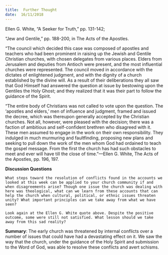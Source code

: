 ```yaml
---
title:  Further Thought
date:  16/11/2018
---
```


Ellen G. White, “A Seeker for Truth,” pp. 131-142;

“Jew and Gentile,” pp. 188-200, in The Acts of the Apostles.

“The council which decided this case was composed of apostles and teachers who had been prominent in raising up the Jewish and Gentile Christian churches, with chosen delegates from various places. Elders from Jerusalem and deputies from Antioch were present, and the most influential churches were represented. The council moved in accordance with the dictates of enlightened judgment, and with the dignity of a church established by the divine will. As a result of their deliberations they all saw that God Himself had answered the question at issue by bestowing upon the Gentiles the Holy Ghost; and they realized that it was their part to follow the guidance of the Spirit.

“The entire body of Christians was not called to vote upon the question. The ‘apostles and elders,’ men of influence and judgment, framed and issued the decree, which was thereupon generally accepted by the Christian churches. Not all, however, were pleased with the decision; there was a faction of ambitious and self-confident brethren who disagreed with it. These men assumed to engage in the work on their own responsibility. They indulged in much murmuring and faultfinding, proposing new plans and seeking to pull down the work of the men whom God had ordained to teach the gospel message. From the first the church has had such obstacles to meet and ever will have till the close of time.”—Ellen G. White, The Acts of the Apostles, pp. 196, 197.

**Discussion Questions**

`What steps toward the resolution of conflicts found in the accounts we looked at this week can be applied to your church community if and when disagreements arise? Though one issue the church was dealing with here was theological, what can we learn from these accounts that can help the church when cultural, political, or ethnic issues threaten unity? What important principles can we take away from what we have seen?`

`Look again at the Ellen G. White quote above. Despite the positive outcome, some were still not satisfied. What lesson should we take away from this sad reality?`

**Summary**: The early church was threatened by internal conflicts over a number of issues that could have had a devastating effect on it. We saw the way that the church, under the guidance of the Holy Spirit and submission to the Word of God, was able to resolve these conflicts and avert schisms.